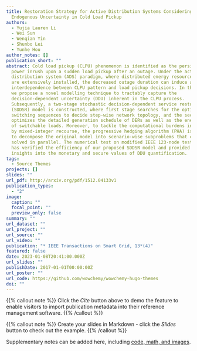 ```yaml
---
title: Restoration Strategy for Active Distribution Systems Considering
  Endogenous Uncertainty in Cold Load Pickup
authors:
  - Yujia Lauren Li
  - Wei Sun
  - Wenqian Yin
  - Shunbo Lei
  - Yunhe Hou
author_notes: []
publication_short: ""
abstract: Cold load pickup (CLPU) phenomenon is identified as the persistent
  power inrush upon a sudden load pickup after an outage. Under the active
  distribution system (ADS) paradigm, where distributed energy resources (DERs)
  are extensively installed, the decreased outage duration can induce a strong
  interdependence between CLPU pattern and load pickup decisions. In this paper,
  we propose a novel modelling technique to tractably capture the
  decision-dependent uncertainty (DDU) inherent in the CLPU process.
  Subsequently, a two-stage stochastic decision-dependent service restoration
  (SDDSR) model is constructed, where first stage searches for the optimal
  switching sequences to decide step-wise network topology, and the second stage
  optimizes the detailed generation schedule of DERs as well as the energization
  of switchable loads. Moreover, to tackle the computational burdens introduced
  by mixed-integer recourse, the progressive hedging algorithm (PHA) is utilized
  to decompose the original model into scenario-wise subproblems that can be
  solved in parallel. The numerical test on modified IEEE 123-node test feeders
  has verified the efficiency of our proposed SDDSR model and provided fresh
  insights into the monetary and secure values of DDU quantification.
tags:
  - Source Themes
projects: []
slides: ""
url_pdf: http://arxiv.org/pdf/1512.04133v1
publication_types:
  - "2"
image:
  caption: ""
  focal_point: ""
  preview_only: false
summary: ""
url_dataset: ""
url_project: ""
url_source: ""
url_video: ""
publication: "* IEEE Transactions on Smart Grid, 13*(4)"
featured: false
date: 2023-01-08T20:41:00.000Z
url_slides: ""
publishDate: 2017-01-01T00:00:00Z
url_poster: ""
url_code: https://github.com/wowchemy/wowchemy-hugo-themes
doi: ""
---
```


{{% callout note %}}
Click the *Cite* button above to demo the feature to enable visitors to import publication metadata into their reference management software.
{{% /callout %}}

{{% callout note %}}
Create your slides in Markdown - click the *Slides* button to check out the example.
{{% /callout %}}

Supplementary notes can be added here, including [code, math, and images](https://wowchemy.com/docs/writing-markdown-latex/).
